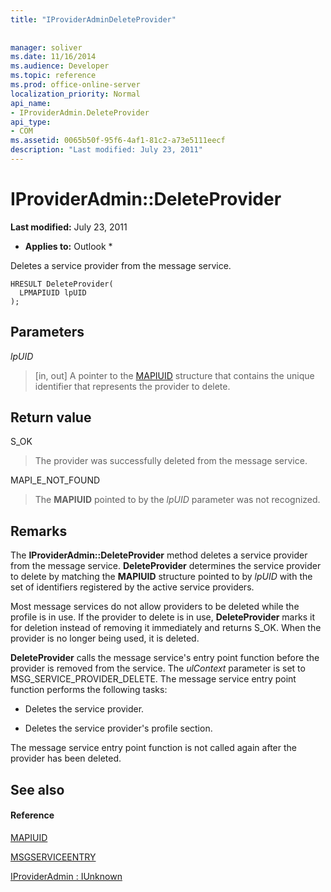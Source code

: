 ```yaml
---
title: "IProviderAdminDeleteProvider"
 
 
manager: soliver
ms.date: 11/16/2014
ms.audience: Developer
ms.topic: reference
ms.prod: office-online-server
localization_priority: Normal
api_name:
- IProviderAdmin.DeleteProvider
api_type:
- COM
ms.assetid: 0065b50f-95f6-4af1-81c2-a73e5111eecf
description: "Last modified: July 23, 2011"
---
```


# IProviderAdmin::DeleteProvider

 **Last modified:** July 23, 2011 
  
 * **Applies to:** Outlook * 
  
Deletes a service provider from the message service.
  
```
HRESULT DeleteProvider(
  LPMAPIUID lpUID
);
```

## Parameters

 _lpUID_
  
> [in, out] A pointer to the [MAPIUID](mapiuid.md) structure that contains the unique identifier that represents the provider to delete. 
    
## Return value

S_OK 
  
> The provider was successfully deleted from the message service.
    
MAPI_E_NOT_FOUND 
  
> The **MAPIUID** pointed to by the  _lpUID_ parameter was not recognized. 
    
## Remarks

The **IProviderAdmin::DeleteProvider** method deletes a service provider from the message service. **DeleteProvider** determines the service provider to delete by matching the **MAPIUID** structure pointed to by  _lpUID_ with the set of identifiers registered by the active service providers. 
  
Most message services do not allow providers to be deleted while the profile is in use. If the provider to delete is in use, **DeleteProvider** marks it for deletion instead of removing it immediately and returns S_OK. When the provider is no longer being used, it is deleted. 
  
 **DeleteProvider** calls the message service's entry point function before the provider is removed from the service. The  _ulContext_ parameter is set to MSG_SERVICE_PROVIDER_DELETE. The message service entry point function performs the following tasks: 
  
- Deletes the service provider.
    
- Deletes the service provider's profile section.
    
The message service entry point function is not called again after the provider has been deleted.
  
## See also

#### Reference

[MAPIUID](mapiuid.md)
  
[MSGSERVICEENTRY](msgserviceentry.md)
  
[IProviderAdmin : IUnknown](iprovideradminiunknown.md)


